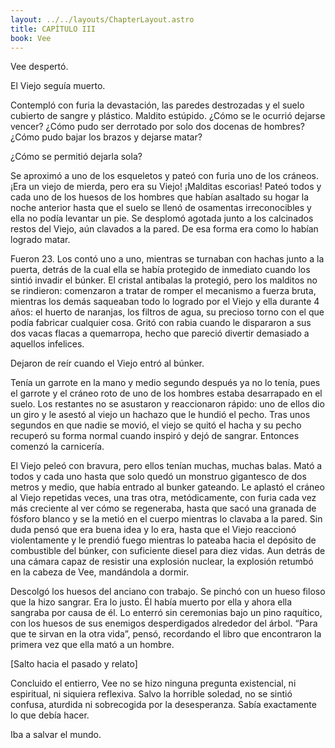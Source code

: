 ```yaml
---
layout: ../../layouts/ChapterLayout.astro
title: CAPÍTULO III
book: Vee
---
```


Vee despertó.

El Viejo seguía muerto.

Contempló con furia la devastación, las paredes destrozadas y el suelo cubierto de sangre y plástico. Maldito estúpido. ¿Cómo se le ocurrió dejarse vencer? ¿Cómo pudo ser derrotado por solo dos docenas de hombres? ¿Cómo pudo bajar los brazos y dejarse matar?

¿Cómo se permitió dejarla sola?

Se aproximó a uno de los esqueletos y pateó con furia uno de los cráneos. ¡Era un viejo de mierda, pero era su Viejo! ¡Malditas escorias! Pateó todos y cada uno de los huesos de los hombres que habían asaltado su hogar la noche anterior hasta que el suelo se llenó de osamentas irreconocibles y ella no podía levantar un pie. Se desplomó agotada junto a los calcinados restos del Viejo, aún clavados a la pared. De esa forma era como lo habían logrado matar.

Fueron 23. Los contó uno a uno, mientras se turnaban con hachas junto a la puerta, detrás de la cual ella se había protegido de inmediato cuando los sintió invadir el búnker. El cristal antibalas la protegió, pero los malditos no se rindieron: comenzaron a tratar de romper el mecanismo a fuerza bruta, mientras los demás saqueaban todo lo logrado por el Viejo y ella durante 4 años: el huerto de naranjas, los filtros de agua, su precioso torno con el que podía fabricar cualquier cosa. Gritó con rabia cuando le dispararon a sus dos vacas flacas a quemarropa, hecho que pareció divertir demasiado a aquellos infelices.  

Dejaron de reír cuando el Viejo entró al búnker.

Tenía un garrote en la mano y medio segundo después ya no lo tenía, pues el garrote y el cráneo roto de uno de los hombres estaba desarrapado en el suelo. Los restantes no se asustaron y reaccionaron rápido: uno de ellos dio un giro y le asestó al viejo un hachazo que le hundió el pecho. Tras unos segundos en que nadie se movió, el viejo se quitó el hacha y su pecho recuperó su forma normal cuando inspiró y dejó de sangrar. Entonces comenzó la carnicería.

El Viejo peleó con bravura, pero ellos tenían muchas, muchas balas. Mató a todos y cada uno hasta que solo quedó un monstruo gigantesco de dos metros y medio, que había entrado al bunker gateando. Le aplastó el cráneo al Viejo repetidas veces, una tras otra, metódicamente, con furia cada vez más creciente al ver cómo se regeneraba, hasta que sacó una granada de fósforo blanco y se la metió en el cuerpo mientras lo clavaba a la pared. Sin duda pensó que era buena idea y lo era, hasta que el Viejo reaccionó violentamente y le prendió fuego mientras lo pateaba hacia el depósito de combustible del búnker, con suficiente diesel para diez vidas. Aun detrás de una cámara capaz de resistir una explosión nuclear, la explosión retumbó en la cabeza de Vee, mandándola a dormir.

Descolgó los huesos del anciano con trabajo. Se pinchó con un hueso filoso que la hizo sangrar. Era lo justo. Él había muerto por ella y ahora ella sangraba por causa de él. Lo enterró sin ceremonias bajo un pino raquítico, con los huesos de sus enemigos desperdigados alrededor del árbol. “Para que te sirvan en la otra vida”, pensó, recordando el libro que encontraron la primera vez que ella mató a un hombre.

[Salto hacia el pasado y relato]

Concluido el entierro, Vee no se hizo ninguna pregunta existencial, ni espiritual, ni siquiera reflexiva. Salvo la horrible soledad, no se sintió confusa, aturdida ni sobrecogida por la desesperanza. Sabía exactamente lo que debía hacer.

Iba a salvar el mundo.

